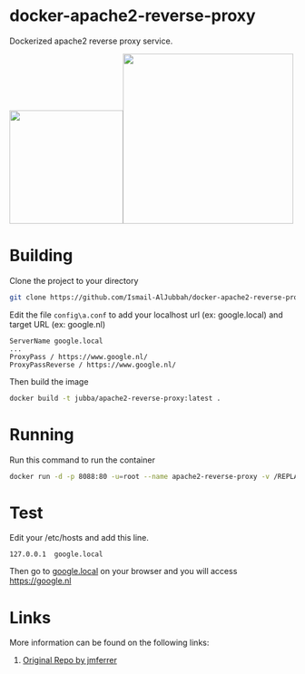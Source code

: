 # docker-apache2-reverse-proxy
Dockerized apache2 reverse proxy service.

<img width="200" src="https://www.docker.com/sites/default/files/Whale%20Logo332_5.png"/><img width="300" src="https://www.apache.org/foundation/press/kit/asf_logo.png"/>

# Building
Clone the project to your directory
```bash
git clone https://github.com/Ismail-AlJubbah/docker-apache2-reverse-proxy
```
Edit the file `config\a.conf` to add your localhost url (ex: google.local) and target URL (ex: google.nl)
```
ServerName google.local
...
ProxyPass / https://www.google.nl/
ProxyPassReverse / https://www.google.nl/
```
Then build the image
```bash
docker build -t jubba/apache2-reverse-proxy:latest .
```

# Running
Run this command to run the container 
```bash
docker run -d -p 8088:80 -u=root --name apache2-reverse-proxy -v /REPLACE-WITH-FULL-PATH/config:/etc/apache2/sites-enabled -v /REPLACE-WITH-FULL-PATH/log:/var/log/apache2  jubba/apache2-reverse-proxy
```
# Test
Edit your /etc/hosts and add this line.
```
127.0.0.1  google.local
```
Then go to [google.local](http://google.local) on your browser and you will access https://google.nl

# Links
More information can be found on the following links:

1. [Original Repo by jmferrer](https://github.com/jmferrer/docker-apache2-reverse-proxy)
 
   
